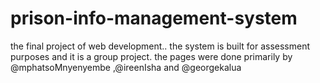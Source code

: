 # prison-info-management-system
the final project of web development.. the system is built for assessment purposes and it is a group project.
  the pages were done primarily by @mphatsoMnyenyembe ,@ireenIsha and @georgekalua


